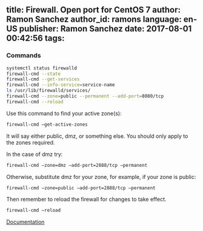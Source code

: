 title: Firewall. Open port for CentOS 7
author: Ramon Sanchez
author_id: ramons
language: en-US
publisher: Ramon Sanchez
date: 2017-08-01 00:42:56
tags:
---
### Commands

  ```sh
  systemctl status firewalld
  firewall-cmd --state
  firewall-cmd --get-services
  firewall-cmd --info-service=service-name
  ls /usr/lib/firewalld/services/
  firewall-cmd --zone=public --permanent --add-port=8080/tcp
  firewall-cmd --reload
  ```
  
Use this command to find your active zone(s):
```sh
firewall-cmd –get-active-zones
```
It will say either public, dmz, or something else. You should only apply to the zones required.

In the case of dmz try:
```sh
firewall-cmd –zone=dmz –add-port=2888/tcp –permanent
```
Otherwise, substitute dmz for your zone, for example, if your zone is public:
```sh
firewall-cmd –zone=public –add-port=2888/tcp –permanent
```
Then remember to reload the firewall for changes to take effect.
```sh
firewall-cmd –reload
```

  
  
  [Documentation](https://access.redhat.com/documentation/en-US/Red_Hat_Enterprise_Linux/7/html/Security_Guide/sec-Using_Firewalls.html)